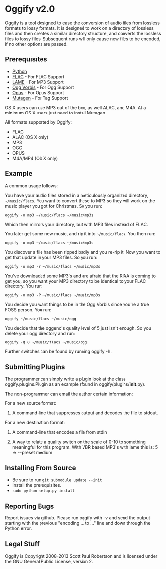 Oggify v2.0
===========

Oggify is a tool designed to ease the conversion of audio files from lossless
formats to lossy formats. It is designed to work on a directory of lossless
files and then creates a similar directory structure, and converts the lossless
files to lossy files. Subsequent runs will only cause new files to be encoded,
if no other options are passed.

Prerequisites
-------------

 * [Python](http://www.python.org)
 * [FLAC](http://flac.sourceforge.net) - For FLAC Support
 * [LAME](http://lame.sourceforge.net) - For MP3 Support
 * [Ogg Vorbis](http://www.vorbis.com) - For Ogg Support
 * [Opus](http://www.opus-codec.org) - For Opus Support
 * [Mutagen](http://code.google.com/p/mutagen/) - For Tag Support

OS X users can use MP3 out of the box, as well ALAC, and M4A. At a minimum OS X users just need to install Mutagen.

All formats supported by Oggify:

 * FLAC
 * ALAC (OS X only)
 * MP3
 * OGG
 * OPUS
 * M4A/MP4 (OS X only)

Example
-------

A common usage follows:

You have your audio files stored in a meticulously organized directory,
`~/music/flacs`. You want to convert these to MP3 so they will work on the music
player you got for Christmas. So you run:

    oggify -o mp3 ~/music/flacs ~/music/mp3s

Which then mirrors your directory, but with MP3 files instead of FLAC.

You later get some new music, and rip it into `~/music/flacs`. You then run:

    oggify -o mp3 ~/music/flacs ~/music/mp3s

You discover a file has been ripped badly and you re-rip it. Now you want to
get that update in your MP3 files. So you run:

    oggify -o mp3 -r ~/music/flacs ~/music/mp3s

You've downloaded some MP3's and are afraid that the RIAA is coming to get you,
so you want your MP3 directory to be identical to your FLAC directory. You run:

    oggify -o mp3 -P ~/music/flacs ~/music/mp3s

You decide you want things to be in the Ogg Vorbis since you're a true FOSS
person. You run:

    oggify ~/music/flacs ~/music/ogg

You decide that the oggenc's quality level of 5 just isn't enough. So you
delete your ogg directory and run:

    oggify -q 8 ~/music/flacs ~/music/ogg

Further switches can be found by running oggify -h.

Submitting Plugins
------------------

The programmer can simply write a plugin look at the class
oggify.plugins.Plugin as an example (found in oggify/plugins/__init__.py).

The non-programmer can email the author certain information:

For a new source format:

 1. A command-line that suppresses output and decodes the file to stdout.

For a new destination format:

 1. A command-line that encodes a file from stdin

 2. A way to relate a quality switch on the scale of 0-10 to something
    meaningful for this program. With VBR based MP3's with lame this is: 5 =>
    --preset medium


Installing From Source
----------------------

 * Be sure to run `git submodule update --init`
 * Install the prerequisites.
 * `sudo python setup.py install`


Reporting Bugs
--------------

Report issues via github. Please run oggify with -v and send the output starting with the previous "encoding ... to ..." line and down through the Python error.

Legal Stuff
-----------

Oggify is Copyright 2008-2013 Scott Paul Robertson and is licensed under the
GNU General Public License, version 2.

